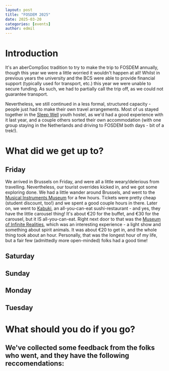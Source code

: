 ```yaml
---
layout: post
title: "FOSDEM 2025"
date: 2025-03-20
categories: [events]
author: edmil
---
```

# Introduction
It's an aberCompSoc tradition to try to make the trip to FOSDEM annually, though this year we were a little worried it wouldn't happen at all! Whilst in previous years the university and the BCS were able to provide financial support (typically used for transport, etc.) this year we were unable to secure funding. As such, we had to partially call the trip off, as we could not guarantee transport.

Nevertheless, we still continued in a less formal, structured capacity - people just had to make their own travel arrangements. Most of us stayed together in the [Sleep Well](https://sleepwell.be/index.php/en/) youth hostel, as we'd had a good experience with it last year, and a couple others sorted their own accommodation (with one group staying in the Netherlands and driving to FOSDEM both days - bit of a trek!).

# What did we get up to?
## Friday
We arrived in Brussels on Friday, and were all a little weary/delerious from travelling. Nevertheless, our tourist overrides kicked in, and we got some exploring done. We had a little wander around Brussels, and went to the [Musical Instruments Museum](https://www.mim.be/en) for a few hours. Tickets were pretty cheap (student discount, too!) and we spent a good couple hours in there. Later on, we went to [Kabuki](https://www.restaurant-kabuki.be/en/restaurant-kabuki-in-brussels-japanese-quality-cuisine/), an all-you-can-eat sushi-restaurant - and yes, they have the little carousel thing! It's about €20 for the buffet, and €30 for the carousel, but it IS all-you-can-eat. Right next door to that was the [Museum of Infinite Realities](https://www.museumofinfiniterealities.com/en), which was an interesting experience - a light show and something about spirit animals. It was about €20 to get in, and the whole thing took about an hour. Personally, that was the longest hour of my life, but a fair few (admittedly more open-minded) folks had a good time!

## Saturday

## Sunday

## Monday

## Tuesday

# What should you do if you go?
We've collected some feedback from the folks who went, and they have the following reccomendations:
- 
